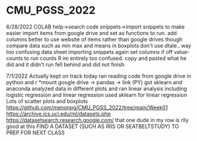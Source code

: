 # CMU_PGSS_2022
6/28/2022
COLAB
help->search code snippets->import snippets to make easier
import items from google drive and set as functions to run. add columns
  better to use website of items rather than google drives though
  compare data such as min max and means in boxplots 
don't use dtale.. way too confusing
data sheet importing
  snippets again 
  set columns if off
  value-counts to run counts
R
im entirely too confused. copy and pasted what he did and it didn't run
fell behind and did not finish

7/1/2022
Actually kept on track today
ran reading code from google drive in python and r
*mount google drive -> pandas -> link (PY)
got sklearn and anaconda
analyzed data in different plots and ran linear analysis including logistic regression and linear regression
used sklearn for linear regression
Lots of scatter plots and boxplots
https://github.com/menonpg/CMU_PGSS_2022/tree/main/Week01
https://archive.ics.uci.edu/ml/datasets.php
https://datasetsearch.research.google.com/
that one dude in my row is rlly good at this
FIND A DATASET (SUCH AS IRIS OR SEATBELTSTUDY) TO PREP FOR NEXT CLASS
